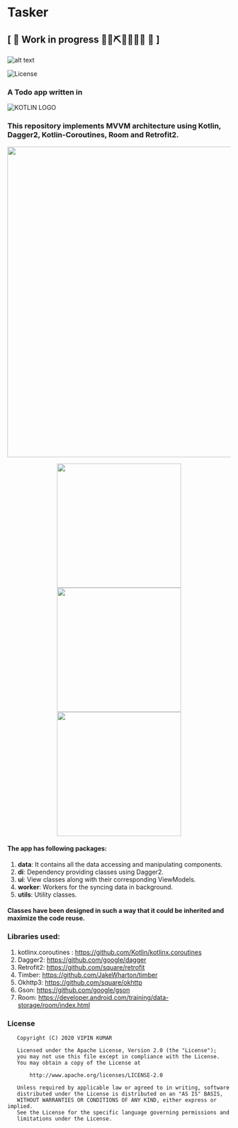 # Tasker 
\[ 🚧 Work in progress 👷‍♀️⛏👷🔧️👷🔧 🚧 \]
---------------------------------------- 
![alt text](https://github.com/vicky7230/Tasker/blob/master/app/src/main/res/mipmap-xxxhdpi/ic_launcher_round.png "Logo")

![License](https://img.shields.io/badge/LICENSE-Apache%20License%202.0-blue.svg)
 
### A Todo app written in 
![KOTLIN LOGO](https://github.com/vicky7230/Tasker/blob/master/graphics/kotLogo.png "Tasker is written in kotlin")


### This repository implements MVVM architecture using Kotlin, Dagger2, Kotlin-Coroutines, Room and Retrofit2. 

<p align="center">
<img src="https://github.com/vicky7230/Tasker/blob/master/graphics/ui.jpg" width="700">
</p>

<p align="center">
  <img src="https://github.com/vicky7230/Tasker/blob/master/graphics/1.png" width="280">
  <img src="https://github.com/vicky7230/Tasker/blob/master/graphics/2.png" width="280">
  <img src="https://github.com/vicky7230/Tasker/blob/master/graphics/3.png" width="280">
</p>

#### The app has following packages:
1. **data**: It contains all the data accessing and manipulating components.
2. **di**: Dependency providing classes using Dagger2.
3. **ui**: View classes along with their corresponding ViewModels.
4. **worker**: Workers for the syncing data in background.
5. **utils**: Utility classes.

#### Classes have been designed in such a way that it could be inherited and maximize the code reuse.

### Libraries used:
1. kotlinx.coroutines : https://github.com/Kotlin/kotlinx.coroutines
2. Dagger2: https://github.com/google/dagger
3. Retrofit2: https://github.com/square/retrofit
4. Timber: https://github.com/JakeWharton/timber
5. Okhttp3: https://github.com/square/okhttp
6. Gson: https://github.com/google/gson
7. Room: https://developer.android.com/training/data-storage/room/index.html

### License
```
   Copyright (C) 2020 VIPIN KUMAR

   Licensed under the Apache License, Version 2.0 (the "License");
   you may not use this file except in compliance with the License.
   You may obtain a copy of the License at

       http://www.apache.org/licenses/LICENSE-2.0

   Unless required by applicable law or agreed to in writing, software
   distributed under the License is distributed on an "AS IS" BASIS,
   WITHOUT WARRANTIES OR CONDITIONS OF ANY KIND, either express or implied.
   See the License for the specific language governing permissions and
   limitations under the License.
```
